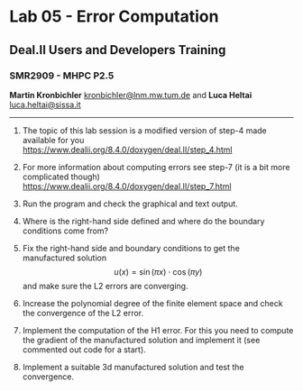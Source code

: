 #  Lab 05 - Error Computation
## Deal.II Users and Developers Training 
### SMR2909 - MHPC P2.5

**Martin Kronbichler** <kronbichler@lnm.mw.tum.de> 
and
**Luca Heltai** <luca.heltai@sissa.it>

* * * * *

1.  The topic of this lab session is a modified version of step-4 made
    available for you
    <https://www.dealii.org/8.4.0/doxygen/deal.II/step_4.html>

2.  For more information about computing errors see step-7 (it is a bit
    more complicated though)
    <https://www.dealii.org/8.4.0/doxygen/deal.II/step_7.html>

3.  Run the program and check the graphical and text output.

4.  Where is the right-hand side defined and where do the boundary
    conditions come from?

5.  Fix the right-hand side and boundary conditions to get the
    manufactured solution $$u(x) = \sin(\pi x )\cdot\cos(\pi y)$$ and
    make sure the L2 errors are converging.

6.  Increase the polynomial degree of the finite element space and check
    the convergence of the L2 error.

7.  Implement the computation of the H1 error. For this you need to
    compute the gradient of the manufactured solution and implement it
    (see commented out code for a start).

8.  Implement a suitable 3d manufactured solution and test the
    convergence.


